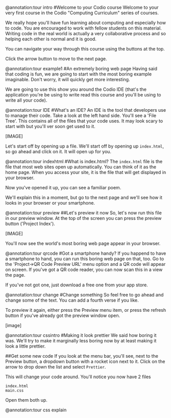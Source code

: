 @annotation:tour intro
#Welcome to your Codio course
Welcome to your very first course in the Codio "Computing Curriculum" series of courses. 

We really hope you'll have fun learning about computing and especially how to code. You are encouraged to work with fellow students on this material. Writing code in the real world is actually a very collaborative process and so helping each other is normal and it is good.

You can navigate your way through this course using the buttons at the top.

Click the arrow button to move to the next page.

@annotation:tour example1
#An extremely boring web page
Having said that coding is fun, we are going to start with the most boring example imaginable. Don't worry, it will quickly get more interesting.

We are going to use this show you around the Codio IDE (that's the application you're be using to write read this course and you'll be using to write all your code).

@annotation:tour IDE
#What's an IDE?
An IDE is the tool that developers use to manage their code. Take a look at the left hand side. You'll see a 'File Tree'. This contains all of the files that your code uses. It may look scary to start with but you'll ver soon get used to it.

[IMAGE]

Let's start off by opening up a file. We'll start off by opening up `index.html`, so go ahead and click on it. It will open up for you.

@annotation:tour indexhtml
#What is index.html?
The `index.html` file is the file that most web sites open up automatically. You can think of it as the home page. When you access your site, it is the file that will get displayed in your browser.

Now you've opened it up, you can see a familiar poem.

We'll explain this in a moment, but go to the next page and we'll see how it looks in your browser or your smartphone.

@annotation:tour preview
##Let's preview it now
So, let's now run this file in our preview window. At the top of the screen you can press the preview button ('Project Index').

[IMAGE]

You'll now see the world's most boring web page appear in your browser.

@annotation:tour qrcode
#Got a smartphone handy?
If you happend to have a smartphone to hand, you can run this boring web page on that, too. Go to the 'Project->QR Code Preview URL' menu option and a QR code will appear on screen. If you've got a QR code reader, you can now scan this in a view the page.

If you've not got one, just download a free one from your app store.

@annotation:tour change
#Change something
So feel free to go ahead and change some of the text. You can add a fourth verse if you like.

To preview it again, either press the Preview menu item, or press the refresh button if you've already got the preview window open.

[image]

@annotation:tour cssintro
#Making it look prettier
We said how boring it was. We'll try to make it marginally less boring now by at least making it look a little prettier.

##Get some new code
If you look at the menu bar, you'll see, next to the Preview button, a dropdown button with a rocket icon next to it. Click on the arrow to drop down the list and select `Prettier`.

This will change your code around. You'll notice you now have 2 files

```
index.html
main.css
```
Open them both up.

@annotation:tour css explain


















